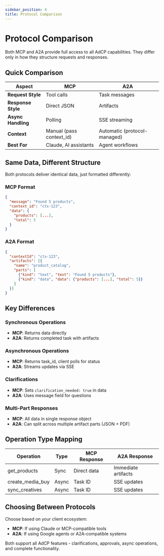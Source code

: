 ```yaml
---
sidebar_position: 4
title: Protocol Comparison
---
```


# Protocol Comparison

Both MCP and A2A provide full access to all AdCP capabilities. They differ only in how they structure requests and responses.

## Quick Comparison

| Aspect | MCP | A2A |
|--------|-----|-----|
| **Request Style** | Tool calls | Task messages |
| **Response Style** | Direct JSON | Artifacts |
| **Async Handling** | Polling | SSE streaming |
| **Context** | Manual (pass context_id) | Automatic (protocol-managed) |
| **Best For** | Claude, AI assistants | Agent workflows |

## Same Data, Different Structure

Both protocols deliver identical data, just formatted differently:

### MCP Format
```json
{
  "message": "Found 5 products",
  "context_id": "ctx-123",
  "data": {
    "products": [...],
    "total": 5
  }
}
```

### A2A Format
```json
{
  "contextId": "ctx-123",
  "artifacts": [{
    "name": "product_catalog",
    "parts": [
      {"kind": "text", "text": "Found 5 products"},
      {"kind": "data", "data": {"products": [...], "total": 5}}
    ]
  }]
}
```

## Key Differences

### Synchronous Operations
- **MCP**: Returns data directly
- **A2A**: Returns completed task with artifacts

### Asynchronous Operations  
- **MCP**: Returns task_id, client polls for status
- **A2A**: Streams updates via SSE

### Clarifications
- **MCP**: Sets `clarification_needed: true` in data
- **A2A**: Uses message field for questions

### Multi-Part Responses
- **MCP**: All data in single response object
- **A2A**: Can split across multiple artifact parts (JSON + PDF)

## Operation Type Mapping

| Operation | Type | MCP Response | A2A Response |
|-----------|------|--------------|--------------|
| get_products | Sync | Direct data | Immediate artifacts |
| create_media_buy | Async | Task ID | SSE updates |
| sync_creatives | Async | Task ID | SSE updates |

## Choosing Between Protocols

Choose based on your client ecosystem:
- **MCP**: If using Claude or MCP-compatible tools
- **A2A**: If using Google agents or A2A-compatible systems

Both support all AdCP features - clarifications, approvals, async operations, and complete functionality.